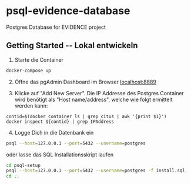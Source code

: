 # psql-evidence-database
Postgres Database for EVIDENCE project

## Getting Started -- Lokal entwickeln
1. Starte die Container

```bash
docker-compose up
```

2. Öffne das pgAdmin Dashboard im Browser [localhost:8889](http://localhost:8889/)

3. Klicke auf "Add New Server". Die IP Addresse des Postgres Container wird benötigt als "Host name/address", welche wie folgt ermittelt werden kann:

```
contid=$(docker container ls | grep citus | awk '{print $1}')
docker inspect ${contid} | grep IPAddress
```

4. Logge Dich in die Datenbank ein

```bash
psql --host=127.0.0.1 --port=5432 --username=postgres
```

oder lasse das SQL Installationsskript laufen 

```bash
cd psql-setup
psql --host=127.0.0.1 --port=5432 --username=postgres -f install.sql
cd ..
```

